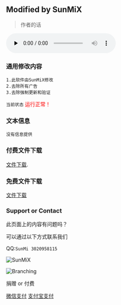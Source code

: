 ## Modified by SunMiX
>作者的话
<audio id="audio" controls="" preload="none">
      <source id="mp3" src="https://m10.music.126.net/20200501172333/f3849ed7107c3c375d3b0542942c4853/yyaac/5559/035c/030c/b383e52b6f46a4f15f7d4fa02af4f7e1.m4a">
      </audio>

### 通用修改内容
```
1.此软件由SunMiX修改
2.去除所有广告
3.去除强制更新和验证
```

`当前状态` <font color="#FF0000">运行正常！</font>

### 文本信息
```
没有信息提供
```

### 付费文件下载
[文件下载](https://www.lanzous.com/b0159ajni).


### 免费文件下载
[文件下载](https://www.lanzous.com/b0159arve)


### Support or Contact

此页面上的内容有问题吗？

可以通过以下方式联系我们

QQ:`SunMi 3020958115`


![SunMiX](!https://cdn130.picsart.com/324709302005201.jpg?type=webp&to=min&r=640)

![Branching](https://guides.github.com/activities/hello-world/branching.png)


捐赠 or 付费

[微信支付](https://static.wenshushu.cn/uf/26lmbli5qav/img?st=d3NzOjI2M2twNGlhbzJ2LkRTRUt0&op=zmmw-1200)
[支付宝支付](https://static.wenshushu.cn/uf/26lmbli5qav/img?st=d3NzOjI2M2twNGlhbzJ2LkRTRUt0&op=zmmw-1200)



